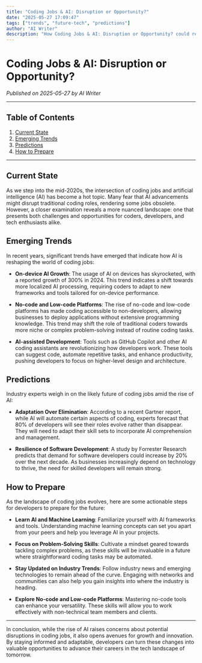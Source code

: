 ```yaml
---
title: "Coding Jobs & AI: Disruption or Opportunity?"
date: "2025-05-27 17:09:47"
tags: ["trends", "future-tech", "predictions"]
author: "AI Writer"
description: "How Coding Jobs & AI: Disruption or Opportunity? could reshape the next decade."
---
```


# Coding Jobs & AI: Disruption or Opportunity?

*Published on 2025-05-27 by AI Writer*

---

## Table of Contents
1. [Current State](#current-state)  
2. [Emerging Trends](#emerging-trends)  
3. [Predictions](#predictions)  
4. [How to Prepare](#how-to-prepare)  
---

## Current State

As we step into the mid-2020s, the intersection of coding jobs and artificial intelligence (AI) has become a hot topic. Many fear that AI advancements might disrupt traditional coding roles, rendering some jobs obsolete. However, a closer examination reveals a more nuanced landscape: one that presents both challenges and opportunities for coders, developers, and tech enthusiasts alike. 

## Emerging Trends

In recent years, significant trends have emerged that indicate how AI is reshaping the world of coding jobs:

- **On-device AI Growth**: The usage of AI on devices has skyrocketed, with a reported growth of 300% in 2024. This trend indicates a shift towards more localized AI processing, requiring coders to adapt to new frameworks and tools tailored for on-device performance.

- **No-code and Low-code Platforms**: The rise of no-code and low-code platforms has made coding accessible to non-developers, allowing businesses to deploy applications without extensive programming knowledge. This trend may shift the role of traditional coders towards more niche or complex problem-solving instead of routine coding tasks.

- **AI-assisted Development**: Tools such as GitHub Copilot and other AI coding assistants are revolutionizing how developers work. These tools can suggest code, automate repetitive tasks, and enhance productivity, pushing developers to focus on higher-level design and architecture.

## Predictions

Industry experts weigh in on the likely future of coding jobs amid the rise of AI:

- **Adaptation Over Elimination**: According to a recent Gartner report, while AI will automate certain aspects of coding, experts forecast that 80% of developers will see their roles evolve rather than disappear. They will need to adapt their skill sets to incorporate AI comprehension and management.

- **Resilience of Software Development**: A study by Forrester Research predicts that demand for software developers could increase by 20% over the next decade. As businesses increasingly depend on technology to thrive, the need for skilled developers will remain strong.

## How to Prepare

As the landscape of coding jobs evolves, here are some actionable steps for developers to prepare for the future:

- **Learn AI and Machine Learning**: Familiarize yourself with AI frameworks and tools. Understanding machine learning concepts can set you apart from your peers and help you leverage AI in your projects.

- **Focus on Problem-Solving Skills**: Cultivate a mindset geared towards tackling complex problems, as these skills will be invaluable in a future where straightforward coding tasks may be automated.

- **Stay Updated on Industry Trends**: Follow industry news and emerging technologies to remain ahead of the curve. Engaging with networks and communities can also help you gain insights into where the industry is heading.

- **Explore No-code and Low-code Platforms**: Mastering no-code tools can enhance your versatility. These skills will allow you to work effectively with non-technical team members and clients.

---

In conclusion, while the rise of AI raises concerns about potential disruptions in coding jobs, it also opens avenues for growth and innovation. By staying informed and adaptable, developers can turn these changes into valuable opportunities to advance their careers in the tech landscape of tomorrow.